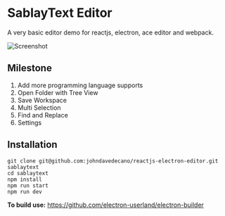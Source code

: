# SablayText Editor

A very basic editor demo for reactjs, electron, ace editor and webpack.

![Screenshot](https://raw.githubusercontent.com/johndavedecano/reactjs-electron-editor/master/screenshot.png)

## Milestone
1. Add more programming language supports
2. Open Folder with Tree View
3. Save Workspace
4. Multi Selection
5. Find and Replace
6. Settings

## Installation

```
git clone git@github.com:johndavedecano/reactjs-electron-editor.git sablaytext
cd sablaytext
npm install
npm run start
npm run dev
```
**To build use:**
https://github.com/electron-userland/electron-builder

